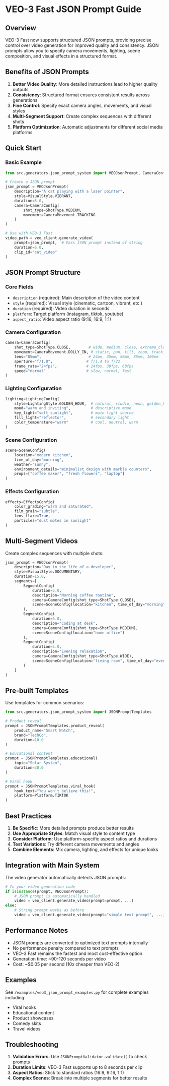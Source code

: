 # VEO-3 Fast JSON Prompt Guide

## Overview

VEO-3 Fast now supports structured JSON prompts, providing precise control over video generation for improved quality and consistency. JSON prompts allow you to specify camera movements, lighting, scene composition, and visual effects in a structured format.

## Benefits of JSON Prompts

1. **Better Video Quality**: More detailed instructions lead to higher quality outputs
2. **Consistency**: Structured format ensures consistent results across generations
3. **Fine Control**: Specify exact camera angles, movements, and visual styles
4. **Multi-Segment Support**: Create complex sequences with different shots
5. **Platform Optimization**: Automatic adjustments for different social media platforms

## Quick Start

### Basic Example

```python
from src.generators.json_prompt_system import VEOJsonPrompt, CameraConfig, ShotType, VisualStyle

# Create a JSON prompt
json_prompt = VEOJsonPrompt(
    description="A cat playing with a laser pointer",
    style=VisualStyle.VIBRANT,
    duration=5.0,
    camera=CameraConfig(
        shot_type=ShotType.MEDIUM,
        movement=CameraMovement.TRACKING
    )
)

# Use with VEO-3 Fast
video_path = veo_client.generate_video(
    prompt=json_prompt,  # Pass JSON prompt instead of string
    duration=5.0,
    clip_id="cat_video"
)
```

## JSON Prompt Structure

### Core Fields

- `description` (required): Main description of the video content
- `style` (required): Visual style (cinematic, cartoon, vibrant, etc.)
- `duration` (required): Video duration in seconds
- `platform`: Target platform (instagram, tiktok, youtube)
- `aspect_ratio`: Video aspect ratio (9:16, 16:9, 1:1)

### Camera Configuration

```python
camera=CameraConfig(
    shot_type=ShotType.CLOSE,        # wide, medium, close, extreme_close
    movement=CameraMovement.DOLLY_IN, # static, pan, tilt, zoom, tracking
    lens="85mm",                     # 24mm, 35mm, 50mm, 85mm, 100mm
    aperture="f/1.8",               # f/1.4 to f/22
    frame_rate="24fps",             # 24fps, 30fps, 60fps
    speed="normal"                  # slow, normal, fast
)
```

### Lighting Configuration

```python
lighting=LightingConfig(
    style=LightingStyle.GOLDEN_HOUR,  # natural, studio, neon, golden_hour
    mood="warm and inviting",         # descriptive mood
    key_light="soft sunlight",        # main light source
    fill_light="reflector",           # secondary light
    color_temperature="warm"          # cool, neutral, warm
)
```

### Scene Configuration

```python
scene=SceneConfig(
    location="modern kitchen",
    time_of_day="morning",
    weather="sunny",
    environment_details="minimalist design with marble counters",
    props=["coffee maker", "fresh flowers", "laptop"]
)
```

### Effects Configuration

```python
effects=EffectsConfig(
    color_grading="warm and saturated",
    film_grain="subtle",
    lens_flare=True,
    particles="dust motes in sunlight"
)
```

## Multi-Segment Videos

Create complex sequences with multiple shots:

```python
json_prompt = VEOJsonPrompt(
    description="Day in the life of a developer",
    style=VisualStyle.DOCUMENTARY,
    duration=15.0,
    segments=[
        SegmentConfig(
            duration=5.0,
            description="Morning coffee routine",
            camera=CameraConfig(shot_type=ShotType.CLOSE),
            scene=SceneConfig(location="kitchen", time_of_day="morning")
        ),
        SegmentConfig(
            duration=5.0,
            description="Coding at desk",
            camera=CameraConfig(shot_type=ShotType.MEDIUM),
            scene=SceneConfig(location="home office")
        ),
        SegmentConfig(
            duration=5.0,
            description="Evening relaxation",
            camera=CameraConfig(shot_type=ShotType.WIDE),
            scene=SceneConfig(location="living room", time_of_day="evening")
        )
    ]
)
```

## Pre-built Templates

Use templates for common scenarios:

```python
from src.generators.json_prompt_system import JSONPromptTemplates

# Product reveal
prompt = JSONPromptTemplates.product_reveal(
    product_name="Smart Watch",
    brand="TechCo",
    duration=10.0
)

# Educational content
prompt = JSONPromptTemplates.educational(
    topic="Solar System",
    duration=30.0
)

# Viral hook
prompt = JSONPromptTemplates.viral_hook(
    hook_text="You won't believe this!",
    platform=Platform.TIKTOK
)
```

## Best Practices

1. **Be Specific**: More detailed prompts produce better results
2. **Use Appropriate Styles**: Match visual style to content type
3. **Consider Platform**: Use platform-specific aspect ratios and durations
4. **Test Variations**: Try different camera movements and angles
5. **Combine Elements**: Mix camera, lighting, and effects for unique looks

## Integration with Main System

The video generator automatically detects JSON prompts:

```python
# In your video generation code
if isinstance(prompt, VEOJsonPrompt):
    # JSON prompt is automatically handled
    video = veo_client.generate_video(prompt=prompt, ...)
else:
    # String prompt works as before
    video = veo_client.generate_video(prompt="simple text prompt", ...)
```

## Performance Notes

- JSON prompts are converted to optimized text prompts internally
- No performance penalty compared to text prompts
- VEO-3 Fast remains the fastest and most cost-effective option
- Generation time: ~90-120 seconds per video
- Cost: ~$0.05 per second (10x cheaper than VEO-2)

## Examples

See `/examples/veo3_json_prompt_examples.py` for complete examples including:
- Viral hooks
- Educational content
- Product showcases
- Comedy skits
- Travel videos

## Troubleshooting

1. **Validation Errors**: Use `JSONPromptValidator.validate()` to check prompts
2. **Duration Limits**: VEO-3 Fast supports up to 8 seconds per clip
3. **Aspect Ratios**: Stick to standard ratios (16:9, 9:16, 1:1)
4. **Complex Scenes**: Break into multiple segments for better results